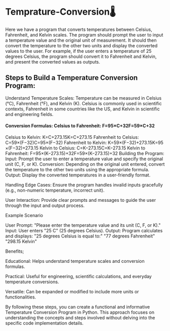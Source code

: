 #  Temprature-Conversion🌡

Here we have a program that converts temperatures between Celsius, Fahrenheit, and Kelvin scales. The program should prompt the user to input a temperature value and the original unit of measurement. It should then convert the temperature to the other two units and display the converted values to the user. For example, if the user enters a temperature of 25 degrees Celsius, the program should convert it to Fahrenheit and Kelvin, and present the converted values as outputs.

## Steps to Build a Temperature Conversion Program:

Understand Temperature Scales: Temperature can be measured in Celsius (°C), Fahrenheit (°F), and Kelvin (K). Celsius is commonly used in scientific contexts, Fahrenheit in some countries like the US, and Kelvin in scientific and engineering fields.

#### Conversion Formulas: Celsius to Fahrenheit: F=95×C+32F=59​×C+32

Celsius to Kelvin: K=C+273.15K=C+273.15
Fahrenheit to Celsius: C=59×(F−32)C=95​×(F−32)
Fahrenheit to Kelvin: K=59×(F−32)+273.15K=95​×(F−32)+273.15
Kelvin to Celsius: C=K−273.15C=K−273.15
Kelvin to Fahrenheit: F=95×(K−273.15)+32F=59​×(K−273.15)+32
Building the Program: Input: Prompt the user to enter a temperature value and specify the original unit (C, F, or K). Conversion: Depending on the original unit entered, convert the temperature to the other two units using the appropriate formula. Output: Display the converted temperatures in a user-friendly format.

Handling Edge Cases: Ensure the program handles invalid inputs gracefully (e.g., non-numeric temperature, incorrect unit).

User Interaction: Provide clear prompts and messages to guide the user through the input and output process.

Example Scenario

User Prompt: "Please enter the temperature value and its unit (C, F, or K)." Input: User enters "25 C" (25 degrees Celsius). Output: Program calculates and displays: "25 degrees Celsius is equal to:" "77 degrees Fahrenheit" "298.15 Kelvin"

Benefits;

Educational: Helps understand temperature scales and conversion formulas.

Practical: Useful for engineering, scientific calculations, and everyday temperature conversions.

Versatile: Can be expanded or modified to include more units or functionalities.

By following these steps, you can create a functional and informative Temperature Conversion Program in Python. This approach focuses on understanding the concepts and steps involved without delving into the specific code implementation details.
